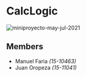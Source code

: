 # CalcLogic

![miniproyecto-may-jul-2021](https://github.com/minender/miniproyectoSepDic2017/actions/workflows/may-jul-2021.yml/badge.svg)

## Members
* Manuel Faria *(15-10463)*
* Juan Oropeza *(15-11041)*
